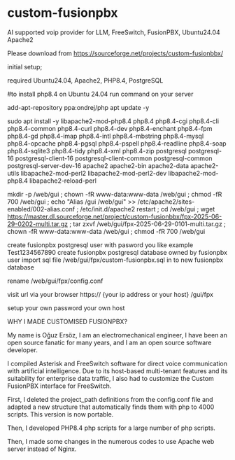 # custom-fusionpbx
AI supported voip provider for LLM, FreeSwitch, FusionPBX, Ubuntu24.04 Apache2


Please download from https://sourceforge.net/projects/custom-fusionbbx/



initial  setup;

required  Ubuntu24.04, Apache2, PHP8.4, PostgreSQL

#to install php8.4 on Ubuntu 24.04  run command on your server

add-apt-repository ppa:ondrej/php
apt update -y

sudo apt install -y libapache2-mod-php8.4 php8.4 php8.4-cgi php8.4-cli php8.4-common php8.4-curl php8.4-dev php8.4-enchant php8.4-fpm php8.4-gd php8.4-imap php8.4-intl php8.4-mbstring php8.4-mysql php8.4-opcache php8.4-pgsql php8.4-pspell php8.4-readline php8.4-soap php8.4-sqlite3 php8.4-tidy php8.4-xml php8.4-zip postgresql postgresql-16 postgresql-client-16 postgresql-client-common postgresql-common postgresql-server-dev-16 apache2 apache2-bin apache2-data apache2-utils libapache2-mod-perl2 libapache2-mod-perl2-dev libapache2-mod-php8.4 libapache2-reload-perl


mkdir -p /web/gui ; chown -fR www-data:www-data /web/gui ; chmod -fR 700 /web/gui ; echo "Alias /gui /web/gui" >> /etc/apache2/sites-enabled/002-alias.conf ; /etc/init.d/apache2 restart ; cd /web/gui ; wget https://master.dl.sourceforge.net/project/custom-fusionbbx/fpx-2025-06-29-0202-multi.tar.gz ; tar zxvf /web/gui/fpx-2025-06-29-0101-multi.tar.gz ; chown -fR www-data:www-data /web/gui ; chmod -fR 700 /web/gui


create fusionpbx postgresql user with pasword you like example Test1234567890
create fusionpbx postgresql database owned by fusionpbx user
import sql file /web/gui/fpx/custom-fusionpbx.sql  in to new fusionpbx database

rename  /web/gui/fpx/config.conf

visit  url  via your browser https:// {your ip address or your host} /gui/fpx

setup your own password your own host



WHY I MADE CUSTOMISED FUSIONPBX?

My name is Oğuz Ersöz, I am an electromechanical engineer, I have been an open source fanatic for many years, and I am an open source software developer.

I compiled Asterisk and FreeSwitch software for direct voice communication with artificial intelligence. Due to its host-based multi-tenant features and its suitability for enterprise data traffic, I also had to customize the Custom FusionPBX interface for FreeSwitch.

First, I deleted the project_path definitions from the config.conf file and adapted a new structure that automatically finds them with php to 4000 scripts. This version is now portable.

Then, I developed PHP8.4 php scripts for a large number of php scripts.

Then, I made some changes in the numerous codes to use Apache web server instead of Nginx.


